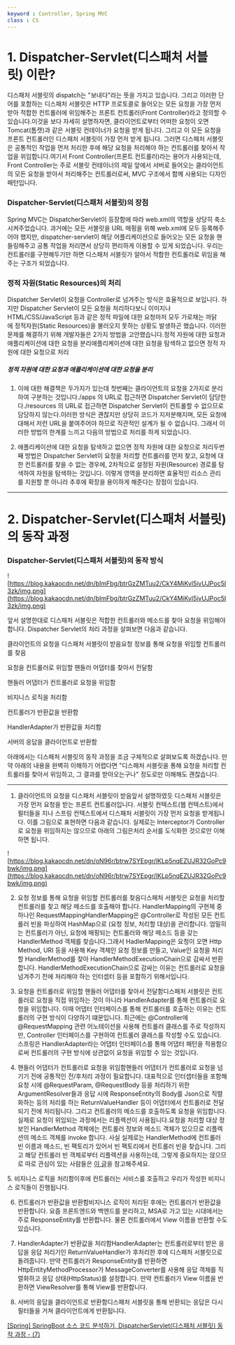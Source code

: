 ```yaml
---
keyword : Controller, Spring MVC
class : CS
---
```



# 1. Dispatcher-Servlet(디스패처 서블릿) 이란?

디스패처 서블릿의 dispatch는 "보내다"라는 뜻을 가지고 있습니다. 그리고 이러한 단어를 포함하는 디스패처 서블릿은 HTTP 프로토콜로 들어오는 모든 요청을 가장 먼저 받아 적합한 컨트롤러에 위임해주는 프론트 컨트롤러(Front Controller)라고 정의할 수 있습니다.이것을 보다 자세히 설명하자면, 클라이언트로부터 어떠한 요청이 오면 Tomcat(톰캣)과 같은 서블릿 컨테이너가 요청을 받게 됩니다. 그리고 이 모든 요청을 프론트 컨트롤러인 디스패처 서블릿이 가장 먼저 받게 됩니다. 그러면 디스패처 서블릿은 공통적인 작업을 먼저 처리한 후에 해당 요청을 처리해야 하는 컨트롤러를 찾아서 작업을 위임합니다.여기서 Front Controller(프론트 컨트롤러)라는 용어가 사용되는데, Front Controller는 주로 서블릿 컨테이너의 제일 앞에서 서버로 들어오는 클라이언트의 모든 요청을 받아서 처리해주는 컨트롤러로써, MVC 구조에서 함께 사용되는 디자인 패턴입니다.

### Dispatcher-Servlet(디스패처 서블릿)의 장점

Spring MVC는 DispatcherServlet이 등장함에 따라 web.xml의 역할을 상당히 축소시켜주었습니다. 과거에는 모든 서블릿을 URL 매핑을 위해 web.xml에 모두 등록해주어야 했지만, dispatcher-servlet이 해당 어플리케이션으로 들어오는 모든 요청을 핸들링해주고 공통 작업을 처리면서 상당히 편리하게 이용할 수 있게 되었습니다. 우리는 컨트롤러를 구현해두기만 하면 디스패처 서블릿가 알아서 적합한 컨트롤러로 위임을 해주는 구조가 되었습니다.

### 정적 자원(Static Resources)의 처리
Dispatcher Servlet이 요청을 Controller로 넘겨주는 방식은 효율적으로 보입니다. 하지만 Dispatcher Servlet이 모든 요청을 처리하다보니 이미지나 HTML/CSS/JavaScript 등과 같은 정적 파일에 대한 요청마저 모두 가로채는 까닭에 정적자원(Static Resources)을 불러오지 못하는 상황도 발생하곤 했습니다. 이러한 문제를 해결하기 위해 개발자들은 2가지 방법을 고안했습니다.정적 자원에 대한 요청과 애플리케이션에 대한 요청을 분리애플리케이션에 대한 요청을 탐색하고 없으면 정적 자원에 대한 요청으로 처리

#####  정적 자원에 대한 요청과 애플리케이션에 대한 요청을 분리

1. 이에 대한 해결책은 두가지가 있는데 첫번째는 클라이언트의 요청을 2가지로 분리하여 구분하는 것입니다./apps 의 URL로 접근하면 Dispatcher Servlet이 담당한다./resources 의 URL로 접근하면 Dispatcher Servlet이 컨트롤할 수 없으므로 담당하지 않는다.이러한 방식은 괜찮지만 상당히 코드가 지저분해지며, 모든 요청에 대해서 저런 URL을 붙여주어야 하므로 직관적인 설계가 될 수 없습니다. 그래서 이러한 방법의 한계를 느끼고 다음의 방법으로 처리를 하게 되었습니다.

2.  애플리케이션에 대한 요청을 탐색하고 없으면 정적 자원에 대한 요청으로 처리두번째 방법은 Dispatcher Servlet이 요청을 처리할 컨트롤러를 먼저 찾고, 요청에 대한 컨트롤러를 찾을 수 없는 경우에, 2차적으로 설정된 자원(Resource) 경로를 탐색하여 자원을 탐색하는 것입니다. 이렇게 영역을 분리하면 효율적인 리소스 관리를 지원할 뿐 아니라 추후에 확장을 용이하게 해준다는 장점이 있습니다.

---

# 2.  Dispatcher-Servlet(디스패처 서블릿)의 동작 과정

### Dispatcher-Servlet(디스패처 서블릿)의 동작 방식

![https://blog.kakaocdn.net/dn/bImFbg/btrGzZMTuu2/CkY4MiKvl5ivUJPoc5I3zk/img.png](https://blog.kakaocdn.net/dn/bImFbg/btrGzZMTuu2/CkY4MiKvl5ivUJPoc5I3zk/img.png)

앞서 설명한대로 디스패처 서블릿은 적합한 컨트롤러와 메소드를 찾아 요청을 위임해야 합니다. Dispatcher Servlet의 처리 과정을 살펴보면 다음과 같습니다.

클라이언트의 요청을 디스패처 서블릿이 받음요청 정보를 통해 요청을 위임할 컨트롤러를 찾음

요청을 컨트롤러로 위임할 핸들러 어댑터를 찾아서 전달함

핸들러 어댑터가 컨트롤러로 요청을 위임함

비지니스 로직을 처리함

컨트롤러가 반환값을 반환함

HandlerAdapter가 반환값을 처리함

서버의 응답을 클라이언트로 반환함

아래에서는 디스패처 서블릿의 동작 과정을 조금 구체적으로 살펴보도록 하겠습니다. 만약 아래의 내용을 완벽히 이해하기 어렵다면 "디스패처 서블릿을 통해 요청을 처리할 컨트롤러를 찾아서 위임하고, 그 결과를 받아오는구나" 정도로만 이해해도 괜찮습니다.

---

1.  클라이언트의 요청을 디스패처 서블릿이 받음앞서 설명하였듯 디스패처 서블릿은 가장 먼저 요청을 받는 프론트 컨트롤러입니다. 서블릿 컨텍스트(웹 컨텍스트)에서 필터들을 지나 스프링 컨텍스트에서 디스패처 서블릿이 가장 먼저 요청을 받게됩니다. 이를 그림으로 표현하면 다음과 같습니다. 실제로는 Interceptor가 Controller로 요청을 위임하지는 않으므로 아래의 그림은처리 순서를 도식화한 것으로만 이해하면 됩니다.

![https://blog.kakaocdn.net/dn/oN96r/btrw7SYEpgr/lKLp5nqEZUJR32GoPc9bwk/img.png](https://blog.kakaocdn.net/dn/oN96r/btrw7SYEpgr/lKLp5nqEZUJR32GoPc9bwk/img.png)

2.  요청 정보를 통해 요청을 위임할 컨트롤러를 찾음디스패처 서블릿은 요청을 처리할 컨트롤러를 찾고 해당 메소드를 호출해야 합니다. HandlerMapping의 구현체 중 하나인 RequestMappingHandlerMapping은 @Controller로 작성된 모든 컨트롤러 빈을 파싱하여 HashMap으로 (요청 정보, 처리할 대상)을 관리합니다. 엄밀히는 컨트롤러가 아닌, 요청에 매핑되는 컨트롤러와 해당 메소드 등을 갖는 HandlerMethod 객체를 찾습니다.그래서 HadlerMapping은 요청이 오면 Http Method, URI 등을 사용해 Key 객체인 요청 정보를 만들고, Value인 요청을 처리할 HandlerMethod를 찾아 HandlerMethodExecutionChain으로 감싸서 반환합니다. HandlerMethodExecutionChain으로 감싸는 이유는 컨트롤러로 요청을 넘겨주기 전에 처리해야 하는 인터셉터 등을 포함하기 위해서입니다.

3.  요청을 컨트롤러로 위임할 핸들러 어댑터를 찾아서 전달함디스패처 서블릿은 컨트롤러로 요청을 직접 위임하는 것이 아니라 HandlerAdapter를 통해 컨트롤러로 요청을 위임합니다. 이때 어댑터 인터페이스를 통해 컨트롤러를 호출하는 이유는 컨트롤러의 구현 방식이 다양하기 떄문입니다. 최근에는 @Controller에  @RequestMapping 관련 어노테이션을 사용해 컨트롤러 클래스를 주로 작성하지만, Controller 인터페이스를 구현하여 컨트롤러 클래스를 작성할 수도 있습니다. 스프링은 HandlerAdapter라는 어댑터 인터페이스를 통해 어댑터 패턴을 적용함으로써 컨트롤러의 구현 방식에 상관없이 요청을 위임할 수 있는 것입니다.

4.  핸들러 어댑터가 컨트롤러로 요청을 위임함핸들러 어댑터가 컨트롤러로 요청을 넘기기 전에 공통적인 전/후처리 과정이 필요합니다. 대표적으로 인터셉터들을 포함해 요청 시에 @RequestParam, @RequestBody 등을 처리하기 위한 ArgumentResolver들과 응답 시에 ResponseEntity의 Body를 Json으로 직렬화하는 등의 처리를 하는 ReturnValueHandler 등이 어댑터에서 컨트롤러로 전달되기 전에 처리됩니다. 그리고 컨트롤러의 메소드를 호출하도록 요청을 위임합니다. 실제로 요청이 위임되는 과정에서는 리플렉션이 사용됩니다.요청을 처리할 대상 정보인 HandlerMethod 객체에는 컨트롤러 정보와 메소드 객체가 있으므로 리플렉션의 메소드 객체를 invoke 합니다. 사실 실제로는 HandlerMethod에 컨트롤러 빈 이름과 메소드, 빈 팩토리가 있어서 빈 팩토리에서 컨트롤러 빈을 찾습니다. 그리고 해당 컨트롤러 빈 객체로부터 리플렉션을 사용하는데, 그렇게 중요하지는 않으므로 따로 관심이 있는 사람들은 [이 글](https://mangkyu.tistory.com/219)을 참고해주세요.


5. 비지니스 로직을 처리함이후에 컨트롤러는 서비스를 호출하고 우리가 작성한 비지니스 로직들이 진행됩니다.

6.  컨트롤러가 반환값을 반환함비지니스 로직이 처리된 후에는 컨트롤러가 반환값을 반환합니다. 요즘 프론트엔드와 백엔드를 분리하고, MSA로 가고 있는 시대에서는 주로 ResponseEntity를 반환합니다. 물론 컨트롤러에서 View 이름을 반환할 수도 있습니다.

7.  HandlerAdapter가 반환값을 처리함HandlerAdapter는 컨트롤러로부터 받은 응답을 응답 처리기인 ReturnValueHandler가 후처리한 후에 디스패처 서블릿으로 돌려줍니다. 만약 컨트롤러가 ResponseEntity를 반환하면 HttpEntityMethodProcessor가 MessageConverter를 사용해 응답 객체를 직렬화하고 응답 상태(HttpStatus)를 설정합니다. 만약 컨트롤러가 View 이름을 반환하면 ViewResolver를 통해 View를 반환합니다.

8.  서버의 응답을 클라이언트로 반환함디스패처 서블릿을 통해 반환되는 응답은 다시 필터들을 거쳐 클라이언트에게 반환됩니다.


[[Spring] SpringBoot 소스 코드 분석하기, DispatcherServlet(디스패처 서블릿) 동작 과정 - (7)](https://mangkyu.tistory.com/216)